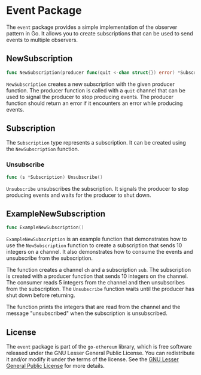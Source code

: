 # Event Package

The `event` package provides a simple implementation of the observer pattern in Go. It allows you to create subscriptions that can be used to send events to multiple observers.

## NewSubscription

```go
func NewSubscription(producer func(quit <-chan struct{}) error) *Subscription
```

`NewSubscription` creates a new subscription with the given producer function. The producer function is called with a `quit` channel that can be used to signal the producer to stop producing events. The producer function should return an error if it encounters an error while producing events.

## Subscription

The `Subscription` type represents a subscription. It can be created using the `NewSubscription` function.

### Unsubscribe

```go
func (s *Subscription) Unsubscribe()
```

`Unsubscribe` unsubscribes the subscription. It signals the producer to stop producing events and waits for the producer to shut down.

## ExampleNewSubscription

```go
func ExampleNewSubscription()
```

`ExampleNewSubscription` is an example function that demonstrates how to use the `NewSubscription` function to create a subscription that sends 10 integers on a channel. It also demonstrates how to consume the events and unsubscribe from the subscription.

The function creates a channel `ch` and a subscription `sub`. The subscription is created with a producer function that sends 10 integers on the channel. The consumer reads 5 integers from the channel and then unsubscribes from the subscription. The `Unsubscribe` function waits until the producer has shut down before returning.

The function prints the integers that are read from the channel and the message "unsubscribed" when the subscription is unsubscribed.

## License

The `event` package is part of the `go-ethereum` library, which is free software released under the GNU Lesser General Public License. You can redistribute it and/or modify it under the terms of the license. See the [GNU Lesser General Public License](http://www.gnu.org/licenses/lgpl.html) for more details.